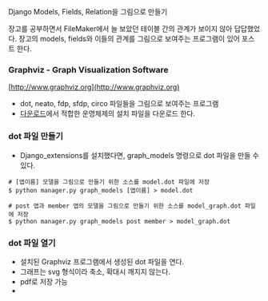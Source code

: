 Django Models, Fields, Relation을 그림으로 만들기

장고를 공부하면서 FileMaker에서 늘 보았던 테이블 간의 관계가 보이지 않아 답답했었다. 
장고의 models, fields와 이들의 관계를 그림으로 보여주는 프로그램이 있어 포스트 한다.

### Graphviz - Graph Visualization Software

[http://www.graphviz.org](http://www.graphviz.org)

- dot, neato, fdp, sfdp, circo 파일들을 그림으로 보여주는 프로그램
- [다운로드](http://www.graphviz.org/Download..php)에서 적합한 운영체제의 설치 파일을 다운로드 한다.


### dot 파일 만들기

- Django\_extensions를 설치했다면, graph\_models 명령으로 dot 파일을 만들 수 있다.

```
# [앱이름] 모델을 그림으로 만들기 위한 소스를 model.dot 파일에 저장
$ python manager.py graph_models [앱이름] > model.dot

# post 앱과 member 앱의 모델을 그림으로 만들기 위한 소스를 model_graph.dot 파일에 저장
$ python manager.py graph_models post member > model_graph.dot
```

### dot 파일 열기

- 설치된 Graphviz 프로그램에서 생성된 dot 파일을 연다.
- 그래프는 svg 형식이라 축소, 확대시 깨지지 않는다.
- pdf로 저장 가능
- 
